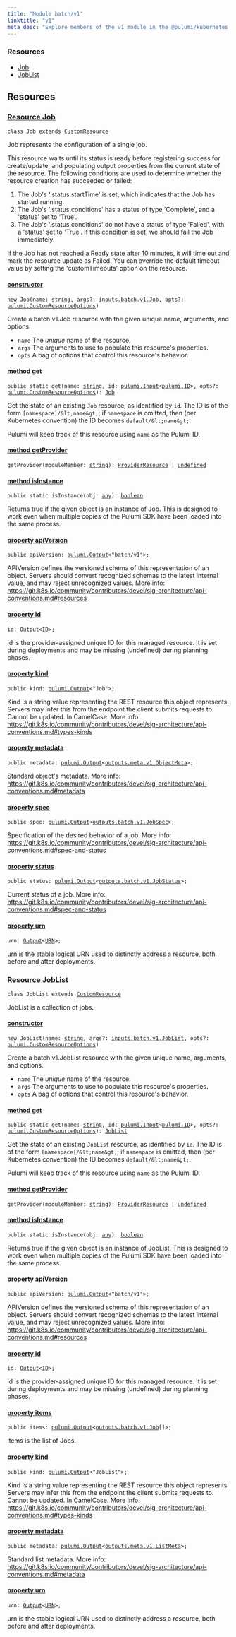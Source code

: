 ```yaml
---
title: "Module batch/v1"
linktitle: "v1"
meta_desc: "Explore members of the v1 module in the @pulumi/kubernetes package."
---
```


<!-- WARNING: this page was generated by a tool. Do not edit it by hand. -->
<!-- To change it, please see https://github.com/pulumi/docs/tree/master/tools/tscdocgen. -->




<h3>Resources</h3>
<ul class="api">
    <li><a href="#Job"><span class="symbol resource"></span>Job</a></li>
    <li><a href="#JobList"><span class="symbol resource"></span>JobList</a></li>
</ul>




<h2 id="resources">Resources</h2>
<h3 class="pdoc-module-header" id="Job" data-link-title="Job">
    <a href="https://github.com/pulumi/pulumi-kubernetes/blob/049ce63bcafb65b12a2b89621ac6a399118844db/sdk/nodejs/batch/v1/Job.ts#L28">
        Resource <strong>Job</strong>
    </a>
</h3>

<pre class="highlight"><code><span class='kr'>class</span> <span class='nx'>Job</span> <span class='kr'>extends</span> <a href='/docs/reference/pkg/nodejs/pulumi/pulumi/#CustomResource'>CustomResource</a></code></pre>

Job represents the configuration of a single job.

This resource waits until its status is ready before registering success
for create/update, and populating output properties from the current state of the resource.
The following conditions are used to determine whether the resource creation has
succeeded or failed:

1. The Job's '.status.startTime' is set, which indicates that the Job has started running.
2. The Job's '.status.conditions' has a status of type 'Complete', and a 'status' set
   to 'True'.
3. The Job's '.status.conditions' do not have a status of type 'Failed', with a
	'status' set to 'True'. If this condition is set, we should fail the Job immediately.

If the Job has not reached a Ready state after 10 minutes, it will
time out and mark the resource update as Failed. You can override the default timeout value
by setting the 'customTimeouts' option on the resource.

<h4 class="pdoc-member-header" id="Job-constructor">
<a class="pdoc-child-name" href="https://github.com/pulumi/pulumi-kubernetes/blob/049ce63bcafb65b12a2b89621ac6a399118844db/sdk/nodejs/batch/v1/Job.ts#L91"> <b>constructor</b></a>
</h4>


<pre class="highlight"><code><span class='kd'></span><span class='kd'>new</span> Job(name: <span class='kd'><a href='https://developer.mozilla.org/en-US/docs/Web/JavaScript/Reference/Global_Objects/String'>string</a></span>, args?: <a href='/docs/reference/pkg/nodejs/pulumi/kubernetes/types/input/#Job'>inputs.batch.v1.Job</a>, opts?: <a href='/docs/reference/pkg/nodejs/pulumi/pulumi/#CustomResourceOptions'>pulumi.CustomResourceOptions</a>)</code></pre>


Create a batch.v1.Job resource with the given unique name, arguments, and options.

* `name` The _unique_ name of the resource.
* `args` The arguments to use to populate this resource&#39;s properties.
* `opts` A bag of options that control this resource&#39;s behavior.

<h4 class="pdoc-member-header" id="Job-get">
<a class="pdoc-child-name" href="https://github.com/pulumi/pulumi-kubernetes/blob/049ce63bcafb65b12a2b89621ac6a399118844db/sdk/nodejs/batch/v1/Job.ts#L74">method <b>get</b></a>
</h4>


<pre class="highlight"><code><span class='kd'>public static </span>get(name: <span class='kd'><a href='https://developer.mozilla.org/en-US/docs/Web/JavaScript/Reference/Global_Objects/String'>string</a></span>, id: <a href='/docs/reference/pkg/nodejs/pulumi/pulumi/#Input'>pulumi.Input</a>&lt;<a href='/docs/reference/pkg/nodejs/pulumi/pulumi/#ID'>pulumi.ID</a>&gt;, opts?: <a href='/docs/reference/pkg/nodejs/pulumi/pulumi/#CustomResourceOptions'>pulumi.CustomResourceOptions</a>): <a href='#Job'>Job</a></code></pre>


Get the state of an existing `Job` resource, as identified by `id`.
The ID is of the form `[namespace]/&lt;name&gt;`; if `namespace` is omitted, then (per
Kubernetes convention) the ID becomes `default/&lt;name&gt;`.

Pulumi will keep track of this resource using `name` as the Pulumi ID.

<h4 class="pdoc-member-header" id="Job-getProvider">
<a class="pdoc-child-name" href="https://github.com/pulumi/pulumi-kubernetes/blob/049ce63bcafb65b12a2b89621ac6a399118844db/sdk/nodejs/batch/v1/Job.ts#L28">method <b>getProvider</b></a>
</h4>


<pre class="highlight"><code><span class='kd'></span>getProvider(moduleMember: <span class='kd'><a href='https://developer.mozilla.org/en-US/docs/Web/JavaScript/Reference/Global_Objects/String'>string</a></span>): <a href='/docs/reference/pkg/nodejs/pulumi/pulumi/#ProviderResource'>ProviderResource</a> | <span class='kd'><a href='https://developer.mozilla.org/en-US/docs/Web/JavaScript/Reference/Global_Objects/undefined'>undefined</a></span></code></pre>

<h4 class="pdoc-member-header" id="Job-isInstance">
<a class="pdoc-child-name" href="https://github.com/pulumi/pulumi-kubernetes/blob/049ce63bcafb65b12a2b89621ac6a399118844db/sdk/nodejs/batch/v1/Job.ts#L85">method <b>isInstance</b></a>
</h4>


<pre class="highlight"><code><span class='kd'>public static </span>isInstance(obj: <span class='kd'><a href='https://www.typescriptlang.org/docs/handbook/basic-types.html#any'>any</a></span>): <span class='kd'><a href='https://developer.mozilla.org/en-US/docs/Web/JavaScript/Reference/Global_Objects/Boolean'>boolean</a></span></code></pre>


Returns true if the given object is an instance of Job.  This is designed to work even
when multiple copies of the Pulumi SDK have been loaded into the same process.

<h4 class="pdoc-member-header" id="Job-apiVersion">
<a class="pdoc-child-name" href="https://github.com/pulumi/pulumi-kubernetes/blob/049ce63bcafb65b12a2b89621ac6a399118844db/sdk/nodejs/batch/v1/Job.ts#L35">property <b>apiVersion</b></a>
</h4>

<pre class="highlight"><code><span class='kd'>public </span>apiVersion: <a href='/docs/reference/pkg/nodejs/pulumi/pulumi/#Output'>pulumi.Output</a>&lt;<span class='s2'>"batch/v1"</span>&gt;;</code></pre>

APIVersion defines the versioned schema of this representation of an object. Servers should
convert recognized schemas to the latest internal value, and may reject unrecognized
values. More info:
https://git.k8s.io/community/contributors/devel/sig-architecture/api-conventions.md#resources

<h4 class="pdoc-member-header" id="Job-id">
<a class="pdoc-child-name" href="https://github.com/pulumi/pulumi-kubernetes/blob/049ce63bcafb65b12a2b89621ac6a399118844db/sdk/nodejs/batch/v1/Job.ts#L28">property <b>id</b></a>
</h4>

<pre class="highlight"><code><span class='kd'></span>id: <a href='/docs/reference/pkg/nodejs/pulumi/pulumi/#Output'>Output</a>&lt;<a href='/docs/reference/pkg/nodejs/pulumi/pulumi/#ID'>ID</a>&gt;;</code></pre>

id is the provider-assigned unique ID for this managed resource.  It is set during
deployments and may be missing (undefined) during planning phases.

<h4 class="pdoc-member-header" id="Job-kind">
<a class="pdoc-child-name" href="https://github.com/pulumi/pulumi-kubernetes/blob/049ce63bcafb65b12a2b89621ac6a399118844db/sdk/nodejs/batch/v1/Job.ts#L43">property <b>kind</b></a>
</h4>

<pre class="highlight"><code><span class='kd'>public </span>kind: <a href='/docs/reference/pkg/nodejs/pulumi/pulumi/#Output'>pulumi.Output</a>&lt;<span class='s2'>"Job"</span>&gt;;</code></pre>

Kind is a string value representing the REST resource this object represents. Servers may
infer this from the endpoint the client submits requests to. Cannot be updated. In
CamelCase. More info:
https://git.k8s.io/community/contributors/devel/sig-architecture/api-conventions.md#types-kinds

<h4 class="pdoc-member-header" id="Job-metadata">
<a class="pdoc-child-name" href="https://github.com/pulumi/pulumi-kubernetes/blob/049ce63bcafb65b12a2b89621ac6a399118844db/sdk/nodejs/batch/v1/Job.ts#L49">property <b>metadata</b></a>
</h4>

<pre class="highlight"><code><span class='kd'>public </span>metadata: <a href='/docs/reference/pkg/nodejs/pulumi/pulumi/#Output'>pulumi.Output</a>&lt;<a href='/docs/reference/pkg/nodejs/pulumi/kubernetes/types/output/#ObjectMeta'>outputs.meta.v1.ObjectMeta</a>&gt;;</code></pre>

Standard object's metadata. More info:
https://git.k8s.io/community/contributors/devel/sig-architecture/api-conventions.md#metadata

<h4 class="pdoc-member-header" id="Job-spec">
<a class="pdoc-child-name" href="https://github.com/pulumi/pulumi-kubernetes/blob/049ce63bcafb65b12a2b89621ac6a399118844db/sdk/nodejs/batch/v1/Job.ts#L55">property <b>spec</b></a>
</h4>

<pre class="highlight"><code><span class='kd'>public </span>spec: <a href='/docs/reference/pkg/nodejs/pulumi/pulumi/#Output'>pulumi.Output</a>&lt;<a href='/docs/reference/pkg/nodejs/pulumi/kubernetes/types/output/#JobSpec'>outputs.batch.v1.JobSpec</a>&gt;;</code></pre>

Specification of the desired behavior of a job. More info:
https://git.k8s.io/community/contributors/devel/sig-architecture/api-conventions.md#spec-and-status

<h4 class="pdoc-member-header" id="Job-status">
<a class="pdoc-child-name" href="https://github.com/pulumi/pulumi-kubernetes/blob/049ce63bcafb65b12a2b89621ac6a399118844db/sdk/nodejs/batch/v1/Job.ts#L61">property <b>status</b></a>
</h4>

<pre class="highlight"><code><span class='kd'>public </span>status: <a href='/docs/reference/pkg/nodejs/pulumi/pulumi/#Output'>pulumi.Output</a>&lt;<a href='/docs/reference/pkg/nodejs/pulumi/kubernetes/types/output/#JobStatus'>outputs.batch.v1.JobStatus</a>&gt;;</code></pre>

Current status of a job. More info:
https://git.k8s.io/community/contributors/devel/sig-architecture/api-conventions.md#spec-and-status

<h4 class="pdoc-member-header" id="Job-urn">
<a class="pdoc-child-name" href="https://github.com/pulumi/pulumi-kubernetes/blob/049ce63bcafb65b12a2b89621ac6a399118844db/sdk/nodejs/batch/v1/Job.ts#L28">property <b>urn</b></a>
</h4>

<pre class="highlight"><code><span class='kd'></span>urn: <a href='/docs/reference/pkg/nodejs/pulumi/pulumi/#Output'>Output</a>&lt;<a href='/docs/reference/pkg/nodejs/pulumi/pulumi/#URN'>URN</a>&gt;;</code></pre>

urn is the stable logical URN used to distinctly address a resource, both before and after
deployments.

<h3 class="pdoc-module-header" id="JobList" data-link-title="JobList">
    <a href="https://github.com/pulumi/pulumi-kubernetes/blob/049ce63bcafb65b12a2b89621ac6a399118844db/sdk/nodejs/batch/v1/JobList.ts#L13">
        Resource <strong>JobList</strong>
    </a>
</h3>

<pre class="highlight"><code><span class='kr'>class</span> <span class='nx'>JobList</span> <span class='kr'>extends</span> <a href='/docs/reference/pkg/nodejs/pulumi/pulumi/#CustomResource'>CustomResource</a></code></pre>

JobList is a collection of jobs.

<h4 class="pdoc-member-header" id="JobList-constructor">
<a class="pdoc-child-name" href="https://github.com/pulumi/pulumi-kubernetes/blob/049ce63bcafb65b12a2b89621ac6a399118844db/sdk/nodejs/batch/v1/JobList.ts#L69"> <b>constructor</b></a>
</h4>


<pre class="highlight"><code><span class='kd'></span><span class='kd'>new</span> JobList(name: <span class='kd'><a href='https://developer.mozilla.org/en-US/docs/Web/JavaScript/Reference/Global_Objects/String'>string</a></span>, args?: <a href='/docs/reference/pkg/nodejs/pulumi/kubernetes/types/input/#JobList'>inputs.batch.v1.JobList</a>, opts?: <a href='/docs/reference/pkg/nodejs/pulumi/pulumi/#CustomResourceOptions'>pulumi.CustomResourceOptions</a>)</code></pre>


Create a batch.v1.JobList resource with the given unique name, arguments, and options.

* `name` The _unique_ name of the resource.
* `args` The arguments to use to populate this resource&#39;s properties.
* `opts` A bag of options that control this resource&#39;s behavior.

<h4 class="pdoc-member-header" id="JobList-get">
<a class="pdoc-child-name" href="https://github.com/pulumi/pulumi-kubernetes/blob/049ce63bcafb65b12a2b89621ac6a399118844db/sdk/nodejs/batch/v1/JobList.ts#L52">method <b>get</b></a>
</h4>


<pre class="highlight"><code><span class='kd'>public static </span>get(name: <span class='kd'><a href='https://developer.mozilla.org/en-US/docs/Web/JavaScript/Reference/Global_Objects/String'>string</a></span>, id: <a href='/docs/reference/pkg/nodejs/pulumi/pulumi/#Input'>pulumi.Input</a>&lt;<a href='/docs/reference/pkg/nodejs/pulumi/pulumi/#ID'>pulumi.ID</a>&gt;, opts?: <a href='/docs/reference/pkg/nodejs/pulumi/pulumi/#CustomResourceOptions'>pulumi.CustomResourceOptions</a>): <a href='#JobList'>JobList</a></code></pre>


Get the state of an existing `JobList` resource, as identified by `id`.
The ID is of the form `[namespace]/&lt;name&gt;`; if `namespace` is omitted, then (per
Kubernetes convention) the ID becomes `default/&lt;name&gt;`.

Pulumi will keep track of this resource using `name` as the Pulumi ID.

<h4 class="pdoc-member-header" id="JobList-getProvider">
<a class="pdoc-child-name" href="https://github.com/pulumi/pulumi-kubernetes/blob/049ce63bcafb65b12a2b89621ac6a399118844db/sdk/nodejs/batch/v1/JobList.ts#L13">method <b>getProvider</b></a>
</h4>


<pre class="highlight"><code><span class='kd'></span>getProvider(moduleMember: <span class='kd'><a href='https://developer.mozilla.org/en-US/docs/Web/JavaScript/Reference/Global_Objects/String'>string</a></span>): <a href='/docs/reference/pkg/nodejs/pulumi/pulumi/#ProviderResource'>ProviderResource</a> | <span class='kd'><a href='https://developer.mozilla.org/en-US/docs/Web/JavaScript/Reference/Global_Objects/undefined'>undefined</a></span></code></pre>

<h4 class="pdoc-member-header" id="JobList-isInstance">
<a class="pdoc-child-name" href="https://github.com/pulumi/pulumi-kubernetes/blob/049ce63bcafb65b12a2b89621ac6a399118844db/sdk/nodejs/batch/v1/JobList.ts#L63">method <b>isInstance</b></a>
</h4>


<pre class="highlight"><code><span class='kd'>public static </span>isInstance(obj: <span class='kd'><a href='https://www.typescriptlang.org/docs/handbook/basic-types.html#any'>any</a></span>): <span class='kd'><a href='https://developer.mozilla.org/en-US/docs/Web/JavaScript/Reference/Global_Objects/Boolean'>boolean</a></span></code></pre>


Returns true if the given object is an instance of JobList.  This is designed to work even
when multiple copies of the Pulumi SDK have been loaded into the same process.

<h4 class="pdoc-member-header" id="JobList-apiVersion">
<a class="pdoc-child-name" href="https://github.com/pulumi/pulumi-kubernetes/blob/049ce63bcafb65b12a2b89621ac6a399118844db/sdk/nodejs/batch/v1/JobList.ts#L20">property <b>apiVersion</b></a>
</h4>

<pre class="highlight"><code><span class='kd'>public </span>apiVersion: <a href='/docs/reference/pkg/nodejs/pulumi/pulumi/#Output'>pulumi.Output</a>&lt;<span class='s2'>"batch/v1"</span>&gt;;</code></pre>

APIVersion defines the versioned schema of this representation of an object. Servers should
convert recognized schemas to the latest internal value, and may reject unrecognized
values. More info:
https://git.k8s.io/community/contributors/devel/sig-architecture/api-conventions.md#resources

<h4 class="pdoc-member-header" id="JobList-id">
<a class="pdoc-child-name" href="https://github.com/pulumi/pulumi-kubernetes/blob/049ce63bcafb65b12a2b89621ac6a399118844db/sdk/nodejs/batch/v1/JobList.ts#L13">property <b>id</b></a>
</h4>

<pre class="highlight"><code><span class='kd'></span>id: <a href='/docs/reference/pkg/nodejs/pulumi/pulumi/#Output'>Output</a>&lt;<a href='/docs/reference/pkg/nodejs/pulumi/pulumi/#ID'>ID</a>&gt;;</code></pre>

id is the provider-assigned unique ID for this managed resource.  It is set during
deployments and may be missing (undefined) during planning phases.

<h4 class="pdoc-member-header" id="JobList-items">
<a class="pdoc-child-name" href="https://github.com/pulumi/pulumi-kubernetes/blob/049ce63bcafb65b12a2b89621ac6a399118844db/sdk/nodejs/batch/v1/JobList.ts#L25">property <b>items</b></a>
</h4>

<pre class="highlight"><code><span class='kd'>public </span>items: <a href='/docs/reference/pkg/nodejs/pulumi/pulumi/#Output'>pulumi.Output</a>&lt;<a href='/docs/reference/pkg/nodejs/pulumi/kubernetes/types/output/#Job'>outputs.batch.v1.Job</a>[]&gt;;</code></pre>

items is the list of Jobs.

<h4 class="pdoc-member-header" id="JobList-kind">
<a class="pdoc-child-name" href="https://github.com/pulumi/pulumi-kubernetes/blob/049ce63bcafb65b12a2b89621ac6a399118844db/sdk/nodejs/batch/v1/JobList.ts#L33">property <b>kind</b></a>
</h4>

<pre class="highlight"><code><span class='kd'>public </span>kind: <a href='/docs/reference/pkg/nodejs/pulumi/pulumi/#Output'>pulumi.Output</a>&lt;<span class='s2'>"JobList"</span>&gt;;</code></pre>

Kind is a string value representing the REST resource this object represents. Servers may
infer this from the endpoint the client submits requests to. Cannot be updated. In
CamelCase. More info:
https://git.k8s.io/community/contributors/devel/sig-architecture/api-conventions.md#types-kinds

<h4 class="pdoc-member-header" id="JobList-metadata">
<a class="pdoc-child-name" href="https://github.com/pulumi/pulumi-kubernetes/blob/049ce63bcafb65b12a2b89621ac6a399118844db/sdk/nodejs/batch/v1/JobList.ts#L39">property <b>metadata</b></a>
</h4>

<pre class="highlight"><code><span class='kd'>public </span>metadata: <a href='/docs/reference/pkg/nodejs/pulumi/pulumi/#Output'>pulumi.Output</a>&lt;<a href='/docs/reference/pkg/nodejs/pulumi/kubernetes/types/output/#ListMeta'>outputs.meta.v1.ListMeta</a>&gt;;</code></pre>

Standard list metadata. More info:
https://git.k8s.io/community/contributors/devel/sig-architecture/api-conventions.md#metadata

<h4 class="pdoc-member-header" id="JobList-urn">
<a class="pdoc-child-name" href="https://github.com/pulumi/pulumi-kubernetes/blob/049ce63bcafb65b12a2b89621ac6a399118844db/sdk/nodejs/batch/v1/JobList.ts#L13">property <b>urn</b></a>
</h4>

<pre class="highlight"><code><span class='kd'></span>urn: <a href='/docs/reference/pkg/nodejs/pulumi/pulumi/#Output'>Output</a>&lt;<a href='/docs/reference/pkg/nodejs/pulumi/pulumi/#URN'>URN</a>&gt;;</code></pre>

urn is the stable logical URN used to distinctly address a resource, both before and after
deployments.



